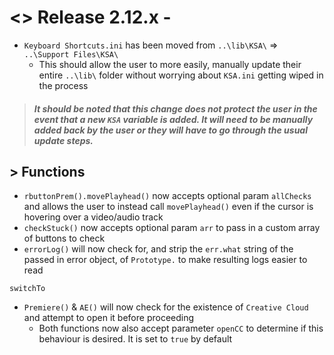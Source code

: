 # <> Release 2.12.x - 
- `Keyboard Shortcuts.ini` has been moved from `..\lib\KSA\` => `..\Support Files\KSA\`
    - This should allow the user to more easily, manually update their entire `..\lib\` folder without worrying about `KSA.ini` getting wiped in the process
> ##### *It should be noted that this change does not protect the user in the event that a new `KSA` variable is added. It will need to be manually added back by the user or they will have to go through the usual update steps.*

## > Functions
- `rbuttonPrem().movePlayhead()` now accepts optional param `allChecks` and allows the user to instead call `movePlayhead()` even if the cursor is hovering over a video/audio track
- `checkStuck()` now accepts optional param `arr` to pass in a custom array of buttons to check
- `errorLog()` will now check for, and strip the `err.what` string of the passed in error object, of `Prototype.` to make resulting logs easier to read

`switchTo`
- `Premiere()` & `AE()` will now check for the existence of `Creative Cloud` and attempt to open it before proceeding
    - Both functions now also accept parameter `openCC` to determine if this behaviour is desired. It is set to `true` by default